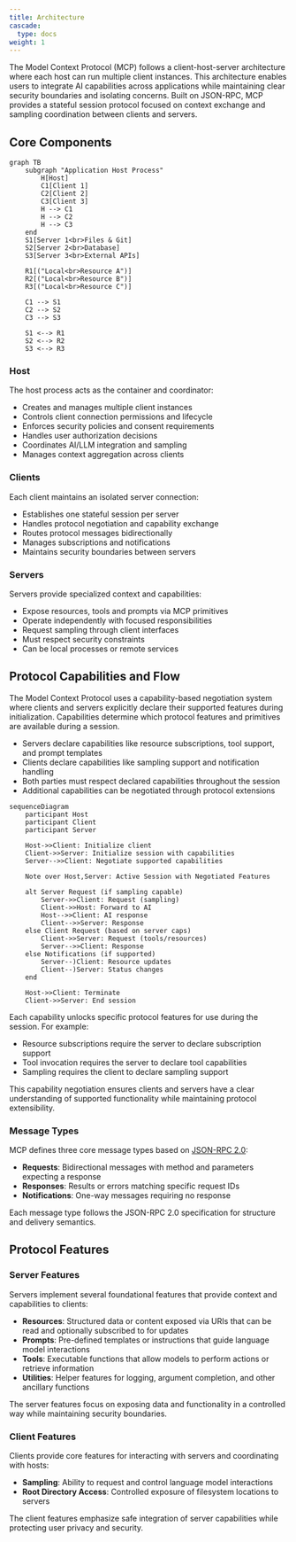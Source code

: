 ```yaml
---
title: Architecture
cascade:
  type: docs
weight: 1
---
```


The Model Context Protocol (MCP) follows a client-host-server architecture where each host can run multiple client instances. This architecture enables users to integrate AI capabilities across applications while maintaining clear security boundaries and isolating concerns. Built on JSON-RPC, MCP provides a stateful session protocol focused on context exchange and sampling coordination between clients and servers.

## Core Components

```mermaid
graph TB
    subgraph "Application Host Process"
        H[Host]
        C1[Client 1]
        C2[Client 2]
        C3[Client 3]
        H --> C1
        H --> C2
        H --> C3
    end
    S1[Server 1<br>Files & Git]
    S2[Server 2<br>Database]
    S3[Server 3<br>External APIs]

    R1[("Local<br>Resource A")]
    R2[("Local<br>Resource B")]
    R3[("Local<br>Resource C")]

    C1 --> S1
    C2 --> S2
    C3 --> S3

    S1 <--> R1
    S2 <--> R2
    S3 <--> R3
```

### Host
The host process acts as the container and coordinator:
- Creates and manages multiple client instances
- Controls client connection permissions and lifecycle
- Enforces security policies and consent requirements
- Handles user authorization decisions
- Coordinates AI/LLM integration and sampling
- Manages context aggregation across clients

### Clients
Each client maintains an isolated server connection:
- Establishes one stateful session per server
- Handles protocol negotiation and capability exchange
- Routes protocol messages bidirectionally
- Manages subscriptions and notifications
- Maintains security boundaries between servers

### Servers
Servers provide specialized context and capabilities:
- Expose resources, tools and prompts via MCP primitives
- Operate independently with focused responsibilities
- Request sampling through client interfaces
- Must respect security constraints
- Can be local processes or remote services

## Protocol Capabilities and Flow

The Model Context Protocol uses a capability-based negotiation system where clients and servers explicitly declare their supported features during initialization. Capabilities determine which protocol features and primitives are available during a session.

- Servers declare capabilities like resource subscriptions, tool support, and prompt templates
- Clients declare capabilities like sampling support and notification handling
- Both parties must respect declared capabilities throughout the session
- Additional capabilities can be negotiated through protocol extensions

```mermaid
sequenceDiagram
    participant Host
    participant Client
    participant Server

    Host->>Client: Initialize client
    Client->>Server: Initialize session with capabilities
    Server-->>Client: Negotiate supported capabilities

    Note over Host,Server: Active Session with Negotiated Features

    alt Server Request (if sampling capable)
        Server->>Client: Request (sampling)
        Client->>Host: Forward to AI
        Host-->>Client: AI response
        Client-->>Server: Response
    else Client Request (based on server caps)
        Client->>Server: Request (tools/resources)
        Server-->>Client: Response
    else Notifications (if supported)
        Server--)Client: Resource updates
        Client--)Server: Status changes
    end

    Host->>Client: Terminate
    Client->>Server: End session
```

Each capability unlocks specific protocol features for use during the session. For example:
- Resource subscriptions require the server to declare subscription support
- Tool invocation requires the server to declare tool capabilities
- Sampling requires the client to declare sampling support

This capability negotiation ensures clients and servers have a clear understanding of supported functionality while maintaining protocol extensibility.

### Message Types
MCP defines three core message types based on [JSON-RPC 2.0](https://www.jsonrpc.org/specification):

- **Requests**: Bidirectional messages with method and parameters expecting a response
- **Responses**: Results or errors matching specific request IDs
- **Notifications**: One-way messages requiring no response

Each message type follows the JSON-RPC 2.0 specification for structure and delivery semantics.

## Protocol Features

### Server Features
Servers implement several foundational features that provide context and capabilities to clients:

- **Resources**: Structured data or content exposed via URIs that can be read and optionally subscribed to for updates
- **Prompts**: Pre-defined templates or instructions that guide language model interactions
- **Tools**: Executable functions that allow models to perform actions or retrieve information
- **Utilities**: Helper features for logging, argument completion, and other ancillary functions

The server features focus on exposing data and functionality in a controlled way while maintaining security boundaries.

### Client Features
Clients provide core features for interacting with servers and coordinating with hosts:

- **Sampling**: Ability to request and control language model interactions
- **Root Directory Access**: Controlled exposure of filesystem locations to servers

The client features emphasize safe integration of server capabilities while protecting user privacy and security.
